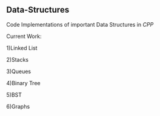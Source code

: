 ## Data-Structures
Code Implementations of important Data Structures in *CPP*

Current Work:

1)Linked List

2)Stacks

3)Queues

4)Binary Tree

5)BST

6)Graphs
